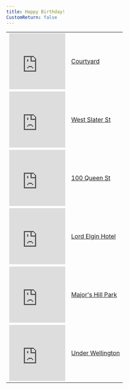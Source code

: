 ```yaml
---
title: Happy Birthday!
CustomReturn: false
---
```


<style type="text/css">
 table.center {
    margin-left: auto;
    margin-right: auto;
}
</style>

<div style="text-align:center">
 <!-- tables, don't @ me -->
 <table class="center" id="Locations">
  
 <!-- Location 1 -->
 <tr>
   <td>
     <iframe src="https://www.google.com/maps/embed?pb=!1m18!1m12!1m3!1d700.163800528273!2d-75.70044787073107!3d45.41629209869377!2m3!1f0!2f0!3f0!3m2!1i1024!2i768!4f13.1!3m3!1m2!1s0x4cce04533ab0e2a1%3A0x6232e403b95327e1!2sHudson+Park!5e0!3m2!1sen!2sca!4v1535945770886" width="150" height="150" frameborder="0" style="border:0" allowfullscreen></iframe>
   </td>
  <td><a href="p1.html">Courtyard</a></td>
 </tr>
 <tr>
  <td colspan="2" style="display: none;" id="p1done">
  </td>
 </tr>
  
 <!-- Location 2 -->
 <tr>
   <td>
     <iframe src="https://www.google.com/maps/embed?pb=!1m18!1m12!1m3!1d2355.113567163806!2d-75.71041348972295!3d45.41502971732082!2m3!1f0!2f0!3f0!3m2!1i1024!2i768!4f13.1!3m3!1m2!1s0x0%3A0x0!2zNDXCsDI0JzU0LjEiTiA3NcKwNDInMzIuNCJX!5e0!3m2!1sen!2sca!4v1535958471165" width="150" height="150" frameborder="0" style="border:0" allowfullscreen></iframe>
   </td>
  <td><a href="p2.html">West Slater St</a></td>
 </tr>
 <tr>
  <td colspan="2" style="display: none;" id="p2done">
  </td>
 </tr>
  
 <!-- Location 3 -->
 <tr>
   <td>
     <iframe src="https://www.google.com/maps/embed?pb=!1m18!1m12!1m3!1d700.0799086026825!2d-75.69821317077718!3d45.42183699869379!2m3!1f0!2f0!3f0!3m2!1i1024!2i768!4f13.1!3m3!1m2!1s0x0%3A0x0!2zNDXCsDI1JzE4LjYiTiA3NcKwNDEnNTEuNiJX!5e0!3m2!1sen!2sca!4v1535960761311" width="150" height="150" frameborder="0" style="border:0" allowfullscreen></iframe>
   </td>
   <td><a href="p3.html">100 Queen St</a></td>
 </tr>
 <tr>
  <td colspan="2" style="display: none;" id="p3done">
  </td>
 </tr>
 
 <!-- Location 4 -->
 <tr>
   <td>
     <iframe src="https://www.google.com/maps/embed?pb=!1m18!1m12!1m3!1d1400.2014100661684!2d-75.69486736082969!3d45.42138061564148!2m3!1f0!2f0!3f0!3m2!1i1024!2i768!4f13.1!3m3!1m2!1s0x4cce05aa7df41401%3A0x68e9ea08d2d22227!2sLord+Elgin+Hotel!5e0!3m2!1sen!2sca!4v1535961142934" width="150" height="150" frameborder="0" style="border:0" allowfullscreen></iframe>
   </td>
   <td><a href="p4.html">Lord Elgin Hotel</a></td>
 </tr>
 <tr>
  <td colspan="2" style="display: none;" id="p4done">
  </td>
 </tr>
 
 <!-- Location 5 -->
 <tr>
   <td>
   <iframe src="https://www.google.com/maps/embed?pb=!1m18!1m12!1m3!1d5600.058970304034!2d-75.69556477394848!3d45.42890696640194!2m3!1f0!2f0!3f0!3m2!1i1024!2i768!4f13.1!3m3!1m2!1s0x4cce050261d6c9c7%3A0xc02283c07a3b83a2!2sByward+Market%2C+Ottawa%2C+ON!5e0!3m2!1sen!2sca!4v1535962820422" width="150" height="150" frameborder="0" style="border:0" allowfullscreen></iframe>
   </td>
  <td><a href="p5.html">Major's Hill Park</a></td>
 </tr>
 <tr>
  <td colspan="2" style="display: none;" id="p5done">
  </td>
 </tr>
 
  <!-- Location 6 -->
 <tr style="border-bottom: thin solid">
   <td>
    <iframe src="https://www.google.com/maps/embed?pb=!1m14!1m8!1m3!1d3330.312594690411!2d-75.71344085099986!3d45.420471294916474!3m2!1i1024!2i768!4f13.1!3m3!1m2!1s0x4cce0459a4bf3019%3A0xe68447b5e699b78!2sVictoria+Island%2C+Ottawa%2C+ON!5e0!3m2!1sen!2sca!4v1535963058810" width="150" height="150" frameborder="0" style="border:0" allowfullscreen></iframe>
   </td>
  <td><a href="p6.html">Under Wellington</a></td>
 </tr>
 <tr>
  <td colspan="2" style="display: none;" id="p6done">
  </td>
   <td colspan="2" style="display: none;" id="alldone">
  </td>
 </tr>
  
 </table>
</div>

<style>
.mycenter {
    text-align:center;
}
</style>

<script src = "/7571101397556063/htools.js"></script>
<script>
  var completed = 0;
 
  function getCookie(cname) {
      var name = cname + "=";
      var ca = document.cookie.split(';');
      for(var i = 0; i < ca.length; i++) {
          var c = ca[i];
          while (c.charAt(0) == ' ') {
              c = c.substring(1);
          }
          if (c.indexOf(name) == 0) {
              return c.substring(name.length, c.length);
          }
      }
      return "";
  }
  
  function lazyHash(InString) {
      var hash = 5381;
      for(var i = 0; i < InString.length; i++)
      {
         hash = hash*33 + InString.charCodeAt(i);
      }
      return hash;
  }
  
  function CheckForFinished(Cookie, CheckValue, TableRow, EncodedMessage) {
     var loc_cookie = getCookie(Cookie);
     if (lazyHash(loc_cookie)  == CheckValue)
     {
       document.getElementById(TableRow).style.display = "table-cell";
       document.getElementById(TableRow).colspan = "2";
       document.getElementById(TableRow).innerHTML = A_Decode(EncodedMessage);
       if (EncodedMessage == "🍑") {document.getElementById(TableRow).innerHTML = "🍑";}
       completed++;
     }
  }

  CheckForFinished("loc1_SecondAnswerCookie", 7571710509952919,    "p1done", "QAtbtgtgaz,,p4yhrrp4ujqzyhtbp4wsgbp4EDqzrryhwstb..");
  CheckForFinished("loc2_SecondAnswerCookie", 8245356102421490000, "p2done", "WS''yhp4hnqaazjmumqahnynjmtgp4qzujrvp4umtbujtbfvazjmgb");
  CheckForFinished("loc3_SecondAnswerCookie", 8246959407606339000, "p3done", "WS''yhp4ectgtbqqtbfvp4qzgbp4qatbtgtg");
  CheckForFinished("loc4_SecondAnswerCookie", 8246957399872469000, "p4done", "🍑");
  CheckForFinished("loc5_SecondAnswerCookie", 8247122917860826000, "p5done", "WSp4qaqzqqtbp4qzujp4tbeehnfvqzazfvrvwsujqzfvwstgrrp4wwqzfvyhp4qatbqzfvhn..");
  CheckForFinished("loc6_SecondAnswerCookie", 8244727662634403000, "p6done", "WS''qqtbp4ecazyhtbp4qzp4tgazujump4wwqzrrp4qzujrvp4qaqzqqtbp4yhqzujrrp4sxtgqzectbgbp4gbhnwstgtgp4hnazp4umaz");
  
  if (completed == 6){
       document.getElementById("alldone").style.display = "table-cell";
       document.getElementById("alldone").colspan = "2";
       document.getElementById("alldone").innerHTML = A_Decode("qzujrvp4WSp4gbqaazjmtgrvp4ujtbqqtbfvp4tbqqtbfvp4ynazfvumtbhnp4wshn..") + "❤️";
  }
</script>

